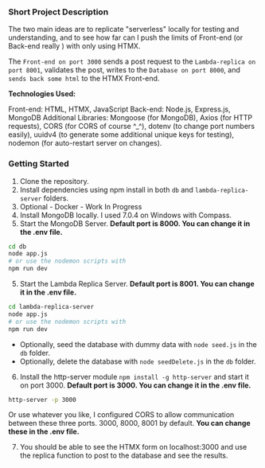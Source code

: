 ### Short Project Description

The two main ideas are to replicate "serverless" locally for testing and understanding, and to see how far can I push the limits of Front-end (or Back-end really ) with only using HTMX.

The `Front-end on port 3000` sends a post request to the `Lambda-replica on port 8001`, validates the post, writes to the `Database on port 8000`, and `sends back some html` to the HTMX Front-end.

**Technologies Used:**

Front-end: HTML, HTMX, JavaScript
Back-end: Node.js, Express.js, MongoDB
Additional Libraries: Mongoose (for MongoDB), Axios (for HTTP requests), CORS (for CORS of course ^_^), dotenv (to change port numbers easily), uuidv4 (to generate some additional unique keys for testing), nodemon (for auto-restart server on changes).  

### Getting Started

1. Clone the repository.
2. Install dependencies using npm install in both `db` and `lambda-replica-server` folders.
2. Optional - Docker - Work In Progress
3. Install MongoDB locally. I used 7.0.4 on Windows with Compass.
4. Start the MongoDB Server. **Default port is 8000. You can change it in the .env file.**
```bash
cd db
node app.js
# or use the nodemon scripts with
npm run dev
```
5. Start the Lambda Replica Server. **Default port is 8001. You can change it in the .env file.**
```bash
cd lambda-replica-server
node app.js
# or use the nodemon scripts with
npm run dev
```
  - Optionally, seed the database with dummy data with `node seed.js` in the `db` folder.
  - Optionally, delete the database with `node seedDelete.js` in the `db` folder.

6. Install the http-server module `npm install -g http-server` and start it on port 3000.
**Default port is 3000. You can change it in the .env file.**
```bash
http-server -p 3000
```
Or use whatever you like, I configured CORS to allow communication between these three ports. 3000, 8000, 8001 by default.
**You can change these in the .env file.**

7. You should be able to see the HTMX form on localhost:3000 and use the replica function to post to the database and see the results.
